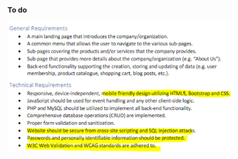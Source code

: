 ### To do
![alt text](https://github.com/kevinnivekkevin/ICT1004P2G6/blob/main/githubImages/Capture.PNG?raw=true)
